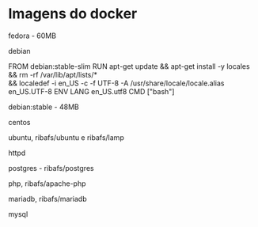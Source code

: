 # Imagens do docker

fedora - 60MB

debian

FROM debian:stable-slim
RUN apt-get update && apt-get install -y locales && rm -rf /var/lib/apt/lists/* \
    && localedef -i en_US -c -f UTF-8 -A /usr/share/locale/locale.alias en_US.UTF-8
ENV LANG en_US.utf8
CMD ["bash"]


debian:stable - 48MB

centos

ubuntu, ribafs/ubuntu e ribafs/lamp

httpd

postgres - ribafs/postgres

php, ribafs/apache-php

mariadb, ribafs/mariadb

mysql

